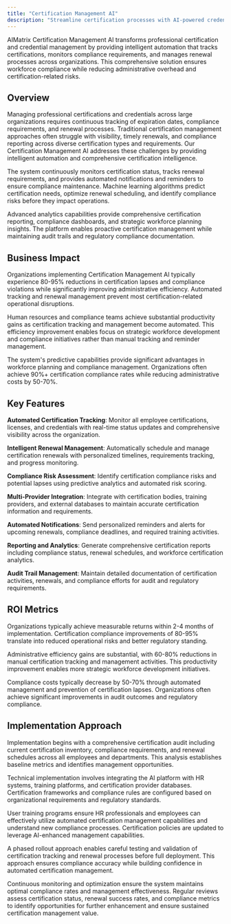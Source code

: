 ```yaml
---
title: "Certification Management AI"
description: "Streamline certification processes with AI-powered credential tracking, automated compliance monitoring, and intelligent renewal management."
---
```


AIMatrix Certification Management AI transforms professional certification and credential management by providing intelligent automation that tracks certifications, monitors compliance requirements, and manages renewal processes across organizations. This comprehensive solution ensures workforce compliance while reducing administrative overhead and certification-related risks.

## Overview

Managing professional certifications and credentials across large organizations requires continuous tracking of expiration dates, compliance requirements, and renewal processes. Traditional certification management approaches often struggle with visibility, timely renewals, and compliance reporting across diverse certification types and requirements. Our Certification Management AI addresses these challenges by providing intelligent automation and comprehensive certification intelligence.

The system continuously monitors certification status, tracks renewal requirements, and provides automated notifications and reminders to ensure compliance maintenance. Machine learning algorithms predict certification needs, optimize renewal scheduling, and identify compliance risks before they impact operations.

Advanced analytics capabilities provide comprehensive certification reporting, compliance dashboards, and strategic workforce planning insights. The platform enables proactive certification management while maintaining audit trails and regulatory compliance documentation.

## Business Impact

Organizations implementing Certification Management AI typically experience 80-95% reductions in certification lapses and compliance violations while significantly improving administrative efficiency. Automated tracking and renewal management prevent most certification-related operational disruptions.

Human resources and compliance teams achieve substantial productivity gains as certification tracking and management become automated. This efficiency improvement enables focus on strategic workforce development and compliance initiatives rather than manual tracking and reminder management.

The system's predictive capabilities provide significant advantages in workforce planning and compliance management. Organizations often achieve 90%+ certification compliance rates while reducing administrative costs by 50-70%.

## Key Features

**Automated Certification Tracking**: Monitor all employee certifications, licenses, and credentials with real-time status updates and comprehensive visibility across the organization.

**Intelligent Renewal Management**: Automatically schedule and manage certification renewals with personalized timelines, requirements tracking, and progress monitoring.

**Compliance Risk Assessment**: Identify certification compliance risks and potential lapses using predictive analytics and automated risk scoring.

**Multi-Provider Integration**: Integrate with certification bodies, training providers, and external databases to maintain accurate certification information and requirements.

**Automated Notifications**: Send personalized reminders and alerts for upcoming renewals, compliance deadlines, and required training activities.

**Reporting and Analytics**: Generate comprehensive certification reports including compliance status, renewal schedules, and workforce certification analytics.

**Audit Trail Management**: Maintain detailed documentation of certification activities, renewals, and compliance efforts for audit and regulatory requirements.

## ROI Metrics

Organizations typically achieve measurable returns within 2-4 months of implementation. Certification compliance improvements of 80-95% translate into reduced operational risks and better regulatory standing.

Administrative efficiency gains are substantial, with 60-80% reductions in manual certification tracking and management activities. This productivity improvement enables more strategic workforce development initiatives.

Compliance costs typically decrease by 50-70% through automated management and prevention of certification lapses. Organizations often achieve significant improvements in audit outcomes and regulatory compliance.

## Implementation Approach

Implementation begins with a comprehensive certification audit including current certification inventory, compliance requirements, and renewal schedules across all employees and departments. This analysis establishes baseline metrics and identifies management opportunities.

Technical implementation involves integrating the AI platform with HR systems, training platforms, and certification provider databases. Certification frameworks and compliance rules are configured based on organizational requirements and regulatory standards.

User training programs ensure HR professionals and employees can effectively utilize automated certification management capabilities and understand new compliance processes. Certification policies are updated to leverage AI-enhanced management capabilities.

A phased rollout approach enables careful testing and validation of certification tracking and renewal processes before full deployment. This approach ensures compliance accuracy while building confidence in automated certification management.

Continuous monitoring and optimization ensure the system maintains optimal compliance rates and management effectiveness. Regular reviews assess certification status, renewal success rates, and compliance metrics to identify opportunities for further enhancement and ensure sustained certification management value.